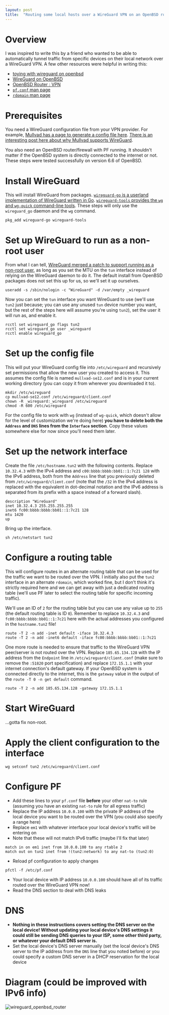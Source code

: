```yaml
---
layout: post
title:  "Routing some local hosts over a WireGuard VPN on an OpenBSD router"
---
```


# Overview

I was inspired to write this by a friend who wanted to be able to automatically tunnel traffic from specific devices on their local network over a WireGuard VPN. A few other resources were helpful in writing this:

* [toying with wireguard on openbsd](https://flak.tedunangst.com/post/toying-with-wireguard-on-openbsd)
* [WireGuard on OpenBSD](https://blog.jasper.la/wireguard-on-openbsd.html)
* [OpenBSD Router : VPN](https://lipidity.com/openbsd/wireguard/)
* [`pf.conf` man page](https://man.openbsd.org/OpenBSD-6.6/pf.conf.5)
* [`rdomain` man page](https://man.openbsd.org/OpenBSD-6.6/rdomain.4)

# Prerequisites

You need a WireGuard configuration file from your VPN provider. For example, [Mullvad has a page to generate a config file here](https://mullvad.net/en/download/wireguard-config/). [There is an interesting post here about why Mullvad supports WireGuard](https://mullvad.net/en/blog/2017/9/27/wireguard-future/).

You also need an OpenBSD router/firewall with PF running. It shouldn't matter if the OpenBSD system is directly connected to the internet or not. These steps were tested successfully on version 6.6 of OpenBSD.

# Install WireGuard

This will install WireGuard from packages. [`wireguard-go` is a userland implementation of WireGuard written in Go](https://git.zx2c4.com/wireguard-go/about/). [`wireguard-tools` provides the `wg` and `wg-quick` command-line tools](https://git.zx2c4.com/wireguard-tools/about/). These steps will only use the `wireguard_go` daemon and the `wg` command.

```
pkg_add wireguard-go wireguard-tools
```

# Set up WireGuard to run as a non-root user

From what I can tell, [WireGuard merged a patch to support running as a non-root user](https://lists.zx2c4.com/pipermail/wireguard/2019-July/004308.html), as long as you set the MTU on the `tun` interface instead of relying on the WireGuard daemon to do it. The default install from OpenBSD packages does not set this up for us, so we'll set it up ourselves.

```
useradd -s /sbin/nologin -c "WireGuard" -d /var/empty _wireguard
```

Now you can set the `tun` interface you want WireGuard to use (we'll use `tun2` just because; you can use any unused `tun` device number you want, but the rest of the steps here will assume you're using `tun2`), set the user it will run as, and enable it.

```
rcctl set wireguard_go flags tun2
rcctl set wireguard_go user _wireguard
rcctl enable wireguard_go
```

# Set up the config file

This will put your WireGuard config file into `/etc/wireguard` and recursively set permissions that allow the new user you created to access it. This assumes the config file is named `mullvad-se12.conf` and is in your current working directory (you can copy it from wherever you downloaded it to).

```
mkdir /etc/wireguard
cp mullvad-se12.conf /etc/wireguard/client.conf
chown -R _wireguard:_wireguard /etc/wireguard
chmod -R 600 /etc/wireguard
```

For the config file to work with `wg` (instead of `wg-quick`, which doesn't allow for the level of customization we're doing here) **you have to delete both the `Address` and `DNS` lines from the `Interface` section**. Copy these values somewhere else for now since you'll need them later.

# Set up the network interface

Create the file `/etc/hostname.tun2` with the following contents. Replace `10.32.4.3` with the IPv4 address and `c00:bbbb:bbbb:bb01::1:7c21 128` with the IPv6 address, both from the `Address` line that you previously deleted from `/etc/wireguard/client.conf` (note that the `/32` in the IPv4 address is replaced with the equivalent in dot-decimal notation and the IPv6 address is separated from its prefix with a space instead of a forward slash).

```
description "WireGuard"
inet 10.32.4.3 255.255.255.255
inet6 fc00:bbbb:bbbb:bb01::1:7c21 128
mtu 1420
up
```

Bring up the interface.

```
sh /etc/netstart tun2
```

# Configure a routing table

This will configure routes in an alternate routing table that can be used for the traffic we want to be routed over the VPN. I initially also put the `tun2` interface in an alternate `rdomain`, which worked fine, but I don't think it's strictly required here and we can get away with just a dedicated routing table (we'll use PF later to select the routing table for specific incoming traffic).

We'll use an ID of `2` for the routing table but you can use any value up to `255` (the default routing table is ID `0`). Remember to replace `10.32.4.3` and `fc00:bbbb:bbbb:bb01::1:7c21` here with the actual addresses you configured in the `hostname.tun2` file!

```
route -T 2 -n add -inet default -iface 10.32.4.3
route -T 2 -n add -inet6 default -iface fc00:bbbb:bbbb:bb01::1:7c21
```

One more route is needed to ensure that traffic to the WireGuard VPN peer/server is not routed over the VPN. Replace `185.65.134.128` with the IP address from the `Endpoint` line in `/etc/wireguard/client.conf` (make sure to remove the `:51820` port specification) and replace `172.15.1.1` with your internet connection's default gateway. If your OpenBSD system is connected directly to the internet, this is the `gateway` value in the output of the `route -T 0 -n get default` command.

```
route -T 2 -n add 185.65.134.128 -gateway 172.15.1.1
```

# Start WireGuard

...gotta fix non-root.

# Apply the client configuration to the interface

```
wg setconf tun2 /etc/wireguard/client.conf
```

# Configure PF

* Add these lines to your `pf.conf` file **before** your other `nat-to` rule (assuming you have an existing `nat-to` rule for all egress traffic)
* Replace the IP address `10.0.0.100` with the private IP address of the local device you want to be routed over the VPN (you could also specify a range here)
* Replace `em1` with whatever interface your local device's traffic will be entering on
* Note that these will not match IPv6 traffic (maybe I'll fix that later)

```
match in on em1 inet from 10.0.0.100 to any rtable 2
match out on tun2 inet from !(tun2:network) to any nat-to (tun2:0)
```

* Reload pf configuration to apply changes

```
pfctl -f /etc/pf.conf
```

* Your local device with IP address `10.0.0.100` should have all of its traffic routed over the WireGuard VPN now!
* Read the DNS section to deal with DNS leaks

# DNS

* **Nothing in these instructions covers setting the DNS server on the local device! Without updating your local device's DNS settings it could still be sending DNS queries to your ISP, some other third party, or whatever your default DNS server is.**
* Set the local device's DNS server manually (set the local device's DNS server to the IP address from the `DNS` line that you noted before) or you could specify a custom DNS server in a DHCP reservation for the local device

# Diagram (could be improved with IPv6 info)

![wireguard_openbsd_router](https://user-images.githubusercontent.com/35312055/77459122-226add80-6df7-11ea-9899-b6863956636b.png)
